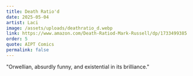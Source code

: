 ```yaml
---
title: Death Ratio'd
date: 2025-05-04
artist: Laci
image: /assets/uploads/deathratio_d.webp
link: https://www.amazon.com/Death-Ratiod-Mark-Russell/dp/1733499385
order: 5
quote: AIPT Comics
permalink: false
---
```

"Orwellian, absurdly funny, and existential in its brilliance."